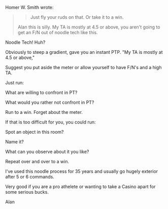 
Homer W. Smith wrote:

> >
> > Just fly your ruds on that. Or take it to a win.
>
>Alan this is silly.  My TA is mostly at 4.5 or above,
> you aren't going to get an F/N out of noodle tech like this.

Noodle Tech! Huh?

Obviously to steep a gradient, gave you an instant PTP. "My TA is mostly
at 4.5 or above,"

Suggest you put aside the meter or allow yourself to have F/N's and a
high TA.

Just run:

What are willing to confront in PT?

What would you rather not confront in PT?

Run to a win. Forget about the meter.

If that is too difficult for you, you could run:

Spot an object in this room?

Name it?

What can you observe about it you like?

Repeat  over and over to a win.

I've used this noodle process for 35 years and usually go hugely
exterior after 5 or 6 commands.

Very good if you are a pro athelete or wanting to take a Casino apart
for some serious bucks.

Alan
